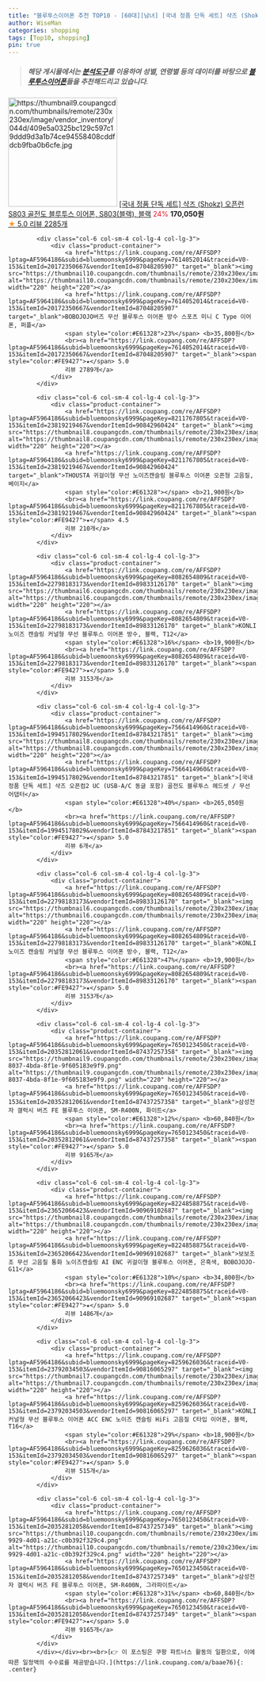 ```yaml
---
title: "블루투스이어폰 추천 TOP10 - [60대][남녀] [국내 정품 단독 세트] 샥즈 (Shokz) 오픈런 S803 골전도 블루투스 이어폰, S803(블랙), 블랙"
author: WiseMan
categories: shopping
tags: [Top10, shopping]
pin: true
---
```


> ##### 해당 게시물에서는 [**분석도구**](https://itemscout.io/)를 이용하여 **성별**, **연령별** 등의 데이터를 바탕으로 [**블루투스이어폰**](https://link.coupang.com/a/baae76)들을 추천해드리고 있습니다.
<div class="container"><div class="row">
            <div class="col-6 col-sm-4 col-lg-4 col-lg-3">
                <div class="product-container">
                    <a href="https://link.coupang.com/re/AFFSDP?lptag=AF5964186&subid=bluemoonsky6999&pageKey=7260691310&traceid=V0-153&itemId=20417576624&vendorItemId=87919893111" target="_blank"><img src="https://thumbnail9.coupangcdn.com/thumbnails/remote/230x230ex/image/vendor_inventory/044d/409e5a0325bc129c597c19ddd9d3a1b74ce94558408cddfdcb9fba0b6cfe.jpg" alt="https://thumbnail9.coupangcdn.com/thumbnails/remote/230x230ex/image/vendor_inventory/044d/409e5a0325bc129c597c19ddd9d3a1b74ce94558408cddfdcb9fba0b6cfe.jpg" width="220" height="220"></a>
                    <a href="https://link.coupang.com/re/AFFSDP?lptag=AF5964186&subid=bluemoonsky6999&pageKey=7260691310&traceid=V0-153&itemId=20417576624&vendorItemId=87919893111" target="_blank">[국내 정품 단독 세트] 샥즈 (Shokz) 오픈런 S803 골전도 블루투스 이어폰, S803(블랙), 블랙</a>
                    <span style="color:#E61328">24%</span> <b>170,050원</b>
                    <br><a href="https://link.coupang.com/re/AFFSDP?lptag=AF5964186&subid=bluemoonsky6999&pageKey=7260691310&traceid=V0-153&itemId=20417576624&vendorItemId=87919893111" target="_blank"><span style="color:#FE9427">★</span> 5.0
                    리뷰 2285개</a>
                </div>
            </div>
            
            <div class="col-6 col-sm-4 col-lg-4 col-lg-3">
                <div class="product-container">
                    <a href="https://link.coupang.com/re/AFFSDP?lptag=AF5964186&subid=bluemoonsky6999&pageKey=7614052014&traceid=V0-153&itemId=20172350667&vendorItemId=87048205907" target="_blank"><img src="https://thumbnail10.coupangcdn.com/thumbnails/remote/230x230ex/image/vendor_inventory/d18f/a6fff83a3e3613a01b149b03fc89f3ff29409829d78ea99761ed6f4ba841.png" alt="https://thumbnail10.coupangcdn.com/thumbnails/remote/230x230ex/image/vendor_inventory/d18f/a6fff83a3e3613a01b149b03fc89f3ff29409829d78ea99761ed6f4ba841.png" width="220" height="220"></a>
                    <a href="https://link.coupang.com/re/AFFSDP?lptag=AF5964186&subid=bluemoonsky6999&pageKey=7614052014&traceid=V0-153&itemId=20172350667&vendorItemId=87048205907" target="_blank">BOBOJOJO버즈 무선 블루투스 이어폰 방수 스포츠 미니 C Type 이어폰, 퍼플</a>
                    <span style="color:#E61328">23%</span> <b>35,800원</b>
                    <br><a href="https://link.coupang.com/re/AFFSDP?lptag=AF5964186&subid=bluemoonsky6999&pageKey=7614052014&traceid=V0-153&itemId=20172350667&vendorItemId=87048205907" target="_blank"><span style="color:#FE9427">★</span> 5.0
                    리뷰 2789개</a>
                </div>
            </div>
            
            <div class="col-6 col-sm-4 col-lg-4 col-lg-3">
                <div class="product-container">
                    <a href="https://link.coupang.com/re/AFFSDP?lptag=AF5964186&subid=bluemoonsky6999&pageKey=8211767805&traceid=V0-153&itemId=23819219467&vendorItemId=90842960424" target="_blank"><img src="https://thumbnail8.coupangcdn.com/thumbnails/remote/230x230ex/image/vendor_inventory/29d3/fb63c02df318d98e3b69fcda112dacb72e491fb9d5511afe5c5a5b7acaf6.jpg" alt="https://thumbnail8.coupangcdn.com/thumbnails/remote/230x230ex/image/vendor_inventory/29d3/fb63c02df318d98e3b69fcda112dacb72e491fb9d5511afe5c5a5b7acaf6.jpg" width="220" height="220"></a>
                    <a href="https://link.coupang.com/re/AFFSDP?lptag=AF5964186&subid=bluemoonsky6999&pageKey=8211767805&traceid=V0-153&itemId=23819219467&vendorItemId=90842960424" target="_blank">THOUSTA 귀걸이형 무선 노이즈캔슬링 블루투스 이어폰 오픈형 고음질, 베이지</a>
                    <span style="color:#E61328"></span> <b>21,900원</b>
                    <br><a href="https://link.coupang.com/re/AFFSDP?lptag=AF5964186&subid=bluemoonsky6999&pageKey=8211767805&traceid=V0-153&itemId=23819219467&vendorItemId=90842960424" target="_blank"><span style="color:#FE9427">★</span> 4.5
                    리뷰 210개</a>
                </div>
            </div>
            
            <div class="col-6 col-sm-4 col-lg-4 col-lg-3">
                <div class="product-container">
                    <a href="https://link.coupang.com/re/AFFSDP?lptag=AF5964186&subid=bluemoonsky6999&pageKey=8082654809&traceid=V0-153&itemId=22798183173&vendorItemId=89833126170" target="_blank"><img src="https://thumbnail6.coupangcdn.com/thumbnails/remote/230x230ex/image/vendor_inventory/8428/fde3b7380c684a8e88b510ec5d1faf654ecea2ed3cd06db342b025852d3f.jpg" alt="https://thumbnail6.coupangcdn.com/thumbnails/remote/230x230ex/image/vendor_inventory/8428/fde3b7380c684a8e88b510ec5d1faf654ecea2ed3cd06db342b025852d3f.jpg" width="220" height="220"></a>
                    <a href="https://link.coupang.com/re/AFFSDP?lptag=AF5964186&subid=bluemoonsky6999&pageKey=8082654809&traceid=V0-153&itemId=22798183173&vendorItemId=89833126170" target="_blank">KONLI 노이즈 캔슬링 커널형 무선 블루투스 이어폰 방수, 블랙, T12</a>
                    <span style="color:#E61328">16%</span> <b>19,900원</b>
                    <br><a href="https://link.coupang.com/re/AFFSDP?lptag=AF5964186&subid=bluemoonsky6999&pageKey=8082654809&traceid=V0-153&itemId=22798183173&vendorItemId=89833126170" target="_blank"><span style="color:#FE9427">★</span> 5.0
                    리뷰 3153개</a>
                </div>
            </div>
            
            <div class="col-6 col-sm-4 col-lg-4 col-lg-3">
                <div class="product-container">
                    <a href="https://link.coupang.com/re/AFFSDP?lptag=AF5964186&subid=bluemoonsky6999&pageKey=7566414960&traceid=V0-153&itemId=19945178029&vendorItemId=87843217851" target="_blank"><img src="https://thumbnail8.coupangcdn.com/thumbnails/remote/230x230ex/image/vendor_inventory/97c0/dc38ee3f6cb4dc23219547b0b114da89f416342cbeb25e7c0039b37728f1.jpg" alt="https://thumbnail8.coupangcdn.com/thumbnails/remote/230x230ex/image/vendor_inventory/97c0/dc38ee3f6cb4dc23219547b0b114da89f416342cbeb25e7c0039b37728f1.jpg" width="220" height="220"></a>
                    <a href="https://link.coupang.com/re/AFFSDP?lptag=AF5964186&subid=bluemoonsky6999&pageKey=7566414960&traceid=V0-153&itemId=19945178029&vendorItemId=87843217851" target="_blank">[국내 정품 단독 세트] 샥즈 오픈컴2 UC (USB-A/C 동글 포함) 골전도 블루투스 헤드셋 / 무선 어댑터</a>
                    <span style="color:#E61328">40%</span> <b>265,050원</b>
                    <br><a href="https://link.coupang.com/re/AFFSDP?lptag=AF5964186&subid=bluemoonsky6999&pageKey=7566414960&traceid=V0-153&itemId=19945178029&vendorItemId=87843217851" target="_blank"><span style="color:#FE9427">★</span> 5.0
                    리뷰 6개</a>
                </div>
            </div>
            
            <div class="col-6 col-sm-4 col-lg-4 col-lg-3">
                <div class="product-container">
                    <a href="https://link.coupang.com/re/AFFSDP?lptag=AF5964186&subid=bluemoonsky6999&pageKey=8082654809&traceid=V0-153&itemId=22798183173&vendorItemId=89833126170" target="_blank"><img src="https://thumbnail6.coupangcdn.com/thumbnails/remote/230x230ex/image/vendor_inventory/8428/fde3b7380c684a8e88b510ec5d1faf654ecea2ed3cd06db342b025852d3f.jpg" alt="https://thumbnail6.coupangcdn.com/thumbnails/remote/230x230ex/image/vendor_inventory/8428/fde3b7380c684a8e88b510ec5d1faf654ecea2ed3cd06db342b025852d3f.jpg" width="220" height="220"></a>
                    <a href="https://link.coupang.com/re/AFFSDP?lptag=AF5964186&subid=bluemoonsky6999&pageKey=8082654809&traceid=V0-153&itemId=22798183173&vendorItemId=89833126170" target="_blank">KONLI 노이즈 캔슬링 커널형 무선 블루투스 이어폰 방수, 블랙, T12</a>
                    <span style="color:#E61328">47%</span> <b>19,900원</b>
                    <br><a href="https://link.coupang.com/re/AFFSDP?lptag=AF5964186&subid=bluemoonsky6999&pageKey=8082654809&traceid=V0-153&itemId=22798183173&vendorItemId=89833126170" target="_blank"><span style="color:#FE9427">★</span> 5.0
                    리뷰 3153개</a>
                </div>
            </div>
            
            <div class="col-6 col-sm-4 col-lg-4 col-lg-3">
                <div class="product-container">
                    <a href="https://link.coupang.com/re/AFFSDP?lptag=AF5964186&subid=bluemoonsky6999&pageKey=7650123450&traceid=V0-153&itemId=20352812061&vendorItemId=87437257358" target="_blank"><img src="https://thumbnail9.coupangcdn.com/thumbnails/remote/230x230ex/image/retail/images/2023/10/13/10/5/bd309cbc-8037-4bda-8f1e-9f605183e9f9.png" alt="https://thumbnail9.coupangcdn.com/thumbnails/remote/230x230ex/image/retail/images/2023/10/13/10/5/bd309cbc-8037-4bda-8f1e-9f605183e9f9.png" width="220" height="220"></a>
                    <a href="https://link.coupang.com/re/AFFSDP?lptag=AF5964186&subid=bluemoonsky6999&pageKey=7650123450&traceid=V0-153&itemId=20352812061&vendorItemId=87437257358" target="_blank">삼성전자 갤럭시 버즈 FE 블루투스 이어폰, SM-R400N, 화이트</a>
                    <span style="color:#E61328">12%</span> <b>60,840원</b>
                    <br><a href="https://link.coupang.com/re/AFFSDP?lptag=AF5964186&subid=bluemoonsky6999&pageKey=7650123450&traceid=V0-153&itemId=20352812061&vendorItemId=87437257358" target="_blank"><span style="color:#FE9427">★</span> 5.0
                    리뷰 9165개</a>
                </div>
            </div>
            
            <div class="col-6 col-sm-4 col-lg-4 col-lg-3">
                <div class="product-container">
                    <a href="https://link.coupang.com/re/AFFSDP?lptag=AF5964186&subid=bluemoonsky6999&pageKey=8224858875&traceid=V0-153&itemId=23652066423&vendorItemId=90969102687" target="_blank"><img src="https://thumbnail8.coupangcdn.com/thumbnails/remote/230x230ex/image/vendor_inventory/dbc0/91fdc05806652156a5618c01d7c2b99bd4327491ebcec30868bb6101eb3b.png" alt="https://thumbnail8.coupangcdn.com/thumbnails/remote/230x230ex/image/vendor_inventory/dbc0/91fdc05806652156a5618c01d7c2b99bd4327491ebcec30868bb6101eb3b.png" width="220" height="220"></a>
                    <a href="https://link.coupang.com/re/AFFSDP?lptag=AF5964186&subid=bluemoonsky6999&pageKey=8224858875&traceid=V0-153&itemId=23652066423&vendorItemId=90969102687" target="_blank">보보조조 무선 고음질 통화 노이즈캔슬링 AI ENC 귀걸이형 블루투스 이어폰, 은흑색, BOBOJOJO-G11</a>
                    <span style="color:#E61328">10%</span> <b>34,800원</b>
                    <br><a href="https://link.coupang.com/re/AFFSDP?lptag=AF5964186&subid=bluemoonsky6999&pageKey=8224858875&traceid=V0-153&itemId=23652066423&vendorItemId=90969102687" target="_blank"><span style="color:#FE9427">★</span> 5.0
                    리뷰 1486개</a>
                </div>
            </div>
            
            <div class="col-6 col-sm-4 col-lg-4 col-lg-3">
                <div class="product-container">
                    <a href="https://link.coupang.com/re/AFFSDP?lptag=AF5964186&subid=bluemoonsky6999&pageKey=8259626036&traceid=V0-153&itemId=23792034503&vendorItemId=90816065297" target="_blank"><img src="https://thumbnail7.coupangcdn.com/thumbnails/remote/230x230ex/image/vendor_inventory/1235/dabaec4622c25b6d46a149a4ff662840eccd2c0814b135383388f3ef3c8f.jpg" alt="https://thumbnail7.coupangcdn.com/thumbnails/remote/230x230ex/image/vendor_inventory/1235/dabaec4622c25b6d46a149a4ff662840eccd2c0814b135383388f3ef3c8f.jpg" width="220" height="220"></a>
                    <a href="https://link.coupang.com/re/AFFSDP?lptag=AF5964186&subid=bluemoonsky6999&pageKey=8259626036&traceid=V0-153&itemId=23792034503&vendorItemId=90816065297" target="_blank">KONLI 커널형 무선 블루투스 이어폰 ACC ENC 노이즈 캔슬링 HiFi 고음질 C타입 이어폰, 블랙, T16</a>
                    <span style="color:#E61328">29%</span> <b>18,900원</b>
                    <br><a href="https://link.coupang.com/re/AFFSDP?lptag=AF5964186&subid=bluemoonsky6999&pageKey=8259626036&traceid=V0-153&itemId=23792034503&vendorItemId=90816065297" target="_blank"><span style="color:#FE9427">★</span> 5.0
                    리뷰 515개</a>
                </div>
            </div>
            
            <div class="col-6 col-sm-4 col-lg-4 col-lg-3">
                <div class="product-container">
                    <a href="https://link.coupang.com/re/AFFSDP?lptag=AF5964186&subid=bluemoonsky6999&pageKey=7650123450&traceid=V0-153&itemId=20352812058&vendorItemId=87437257349" target="_blank"><img src="https://thumbnail10.coupangcdn.com/thumbnails/remote/230x230ex/image/retail/images/2023/10/13/10/9/b148b59f-9929-4d01-a21c-c0b392f329c4.png" alt="https://thumbnail10.coupangcdn.com/thumbnails/remote/230x230ex/image/retail/images/2023/10/13/10/9/b148b59f-9929-4d01-a21c-c0b392f329c4.png" width="220" height="220"></a>
                    <a href="https://link.coupang.com/re/AFFSDP?lptag=AF5964186&subid=bluemoonsky6999&pageKey=7650123450&traceid=V0-153&itemId=20352812058&vendorItemId=87437257349" target="_blank">삼성전자 갤럭시 버즈 FE 블루투스 이어폰, SM-R400N, 그라파이트</a>
                    <span style="color:#E61328">31%</span> <b>60,840원</b>
                    <br><a href="https://link.coupang.com/re/AFFSDP?lptag=AF5964186&subid=bluemoonsky6999&pageKey=7650123450&traceid=V0-153&itemId=20352812058&vendorItemId=87437257349" target="_blank"><span style="color:#FE9427">★</span> 5.0
                    리뷰 9165개</a>
                </div>
            </div>
            </div></div><br><br>[👉 이 포스팅은 쿠팡 파트너스 활동의 일환으로, 이에 따른 일정액의 수수료를 제공받습니다.](https://link.coupang.com/a/baae76){: .center}